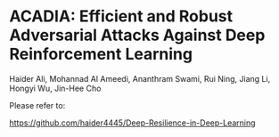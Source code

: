 # ACADIA: Efficient and Robust Adversarial Attacks Against Deep Reinforcement Learning
Haider Ali, Mohannad Al Ameedi, Ananthram Swami, Rui Ning, Jiang Li, Hongyi Wu, Jin-Hee Cho

Please refer to:

https://github.com/haider4445/Deep-Resilience-in-Deep-Learning
